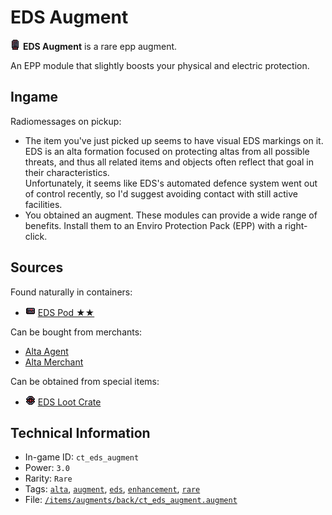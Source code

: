 # EDS Augment

<img src="https://raw.githubusercontent.com/Ceterai/Enternia/main/items/augments/back/ct_eds_augment.png" alt="EDS Augment icon" loading="lazy" height=16px width="auto" /> **EDS Augment** is a rare epp augment.

An EPP module that slightly boosts your physical and electric protection.

## Ingame

Radiomessages on pickup:

- The item you've just picked up seems to have visual EDS markings on it. EDS is an alta formation focused on protecting altas from all possible threats, and thus all related items and objects often reflect that goal in their characteristics.  
Unfortunately, it seems like EDS's automated defence system went out of control recently, so I'd suggest avoiding contact with still active facilities.
- You obtained an augment. These modules can provide a wide range of benefits. Install them to an Enviro Protection Pack (EPP) with a right-click.

## Sources

Found naturally in containers:

- <img src="https://raw.githubusercontent.com/Ceterai/Enternia/main/objects/alta/eds/decorative/pod/icon.png" alt="EDS Pod ★★ icon" loading="lazy" height=16px width="auto" /> [EDS Pod ★★](https://ceterai.github.io/MyEnternia/Wiki/EDSPod)

Can be bought from merchants:

- [Alta Agent](https://ceterai.github.io/MyEnternia/Wiki/AltaAgent)
- [Alta Merchant](https://ceterai.github.io/MyEnternia/Wiki/AltaMerchant)

Can be obtained from special items:

- <img src="https://raw.githubusercontent.com/Ceterai/Enternia/main/items/active/alta/loot/biome/ct_eds_loot.png" alt="EDS Loot Crate icon" loading="lazy" height=16px width="auto" /> [EDS Loot Crate](https://ceterai.github.io/MyEnternia/Wiki/EDSLootCrate)

## Technical Information

- In-game ID: `ct_eds_augment`
- Power: `3.0`
- Rarity: `Rare`
- Tags: [`alta`](https://ceterai.github.io/MyEnternia/Wiki/Tags/Alta), [`augment`](https://ceterai.github.io/MyEnternia/Wiki/Tags/Augment), [`eds`](https://ceterai.github.io/MyEnternia/Wiki/Tags/Eds), [`enhancement`](https://ceterai.github.io/MyEnternia/Wiki/Tags/Enhancement), [`rare`](https://ceterai.github.io/MyEnternia/Wiki/Tags/Rare)
- File: [`/items/augments/back/ct_eds_augment.augment`](https://github.com/Ceterai/Enternia/blob/main/items/augments/back/ct_eds_augment.augment)
